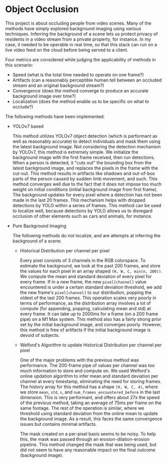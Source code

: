 # Object Occlusion
This project is about occluding people from video scenes. Many of the methods have simply explored background imaging using various techniques. Inferring the background of a scene lets us protect privacy of residents in a video stream from a private property, for instance. In my case, it needed to be operable in real time, so that this stack can run on a live video feed on the cloud before being served to a client.

Four metrics are considered while judging the applicability of methods in this scenario:
* Speed (what is the total time needed to operate on one frame?)
* Artifacts (can a reasonably perceptible human tell between an occluded stream and an original background stream?)
* Convergence (does the method converge to produce an accurate background image over time?)
* Localization (does the method enable us to be specific on what to occlude?)

The following methods have been implemented:
* YOLOv7 based

  This method utilizes YOLOv7 object detection (which is performant as well as reasonably accurate) to detect individuals and mask them using the latest background image. Not considering the detection mechanism by YOLOv7, this method is extremely simple. We initialize the background image with the first frame received, then run detections. When a person is detected, it "cuts out" the bounding box from the latest background image, and replaces the pixels in the frame with the cut-out. This method results in artifacts like shadows and out-of-box parts of the person caused by sudden limb movement, and such. This method converges well due to the fact that it does not impose too much weight on initial conditions (initial background image from first frame). The background updates for every pixel where a detection has not been made in the last 20 frames. This mechanism helps with dropped detections by YOLO within a series of frames. This method can be used to localize well, because detections by YOLO allows us to disregard occlusion of other elements such as cars and animals, for instance.
  
* Pure Background Imaging

  The following methods do not localize, and are attempts at inferring the background of a scene.
  
  * Historical Distribution per channel per pixel
    
    Every pixel consists of 3 channels in the RGB colorspace. To estimate the background, we look at the past 200 frames, and store the values for each pixel in an array shaped `(H, W, C, min(n, 200))`. We compute the mean and standard deviation of every pixel for every frame. If in a new frame, the new `pixel[channel]` value encountered is under a certain standard deviation threshold, we add the new frame's `pixel[channel]` to our distribution, popping the oldest of the last 200 frames. This operation scales very poorly in terms of performance, as the distribution array involves a lot of compute (for appending, popping, calculating mean and std) at every frame. It can take up to 2000ms for a frame (on a 200 frame pipe) on a M1 Max system. This method also has a fairly strong prior set by the initial background image, and converges poorly. However, this method is free of artifacts if the initial background image is devoid of subjects.
    
  * Welford's Algorithm to update Historical Distribution per channel per pixel
    
    One of the major problems with the previous method was performance. The 200-frame pipe of values per channel was too much information to store and compute on. We used Welford's online updation algorithm to infer mean and standard deviation per channel at every timestamp, eliminating the need for storing frames. The history array for this method has a shape `(H, W, C, 4)`, where we store `mean`, `std`, `s`, and `num_frames_encountered_before` in the last dimension. This is very performant, and offers about 27x the speed of the previous method, taking an average of 75ms per frame on the same footage. The rest of the operation is similar, where we threshold using standard deviation from the online mean to update the background image. As a result, this faces the same convergence issues but contains minimal artifacts.
    
    The mask created on a per-pixel basis seems to be noisy. To help this, the mask was passed through an erosion-dilation-erosion pipeline. This method changed the mask that was being used, but did not seem to have any reasonable impact on the final outcome (background image).
